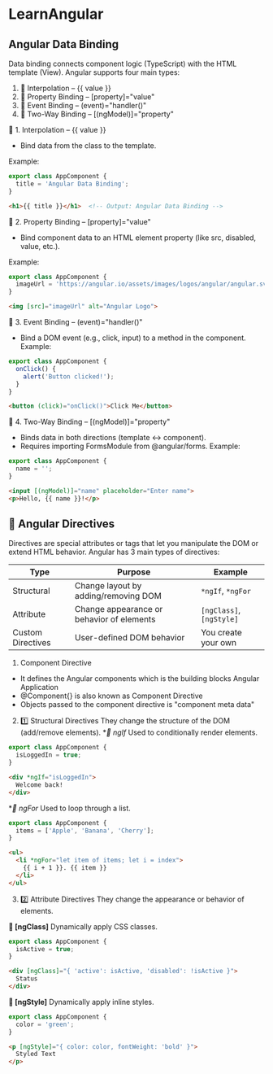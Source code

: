 # LearnAngular

## Angular Data Binding
Data binding connects component logic (TypeScript) with the HTML template (View). Angular supports four main types:
1. 🧩 Interpolation – {{ value }}
2. 🧩 Property Binding – [property]="value"
3. 🧩 Event Binding – (event)="handler()"
4. 🧩 Two-Way Binding – [(ngModel)]="property"

🧩 1. Interpolation – {{ value }}
* Bind data from the class to the template.

Example:
```ts
export class AppComponent {
  title = 'Angular Data Binding';
}
```
```html
<h1>{{ title }}</h1>  <!-- Output: Angular Data Binding -->
```

🧩 2. Property Binding – [property]="value"
* Bind component data to an HTML element property (like src, disabled, value, etc.).

Example:
```ts
export class AppComponent {
  imageUrl = 'https://angular.io/assets/images/logos/angular/angular.svg';
}

```
```html
<img [src]="imageUrl" alt="Angular Logo">
```

🧩 3. Event Binding – (event)="handler()"
* Bind a DOM event (e.g., click, input) to a method in the component.
Example:
```ts
export class AppComponent {
  onClick() {
    alert('Button clicked!');
  }
}
```
```html
<button (click)="onClick()">Click Me</button>
```

🧩 4. Two-Way Binding – [(ngModel)]="property"
* Binds data in both directions (template ↔ component).
* Requires importing FormsModule from @angular/forms.
Example:
```ts
export class AppComponent {
  name = '';
}
```
```html
<input [(ngModel)]="name" placeholder="Enter name">
<p>Hello, {{ name }}!</p>

```

## 🧭 Angular Directives    
Directives are special attributes or tags that let you manipulate the DOM or extend HTML behavior.
Angular has 3 main types of directives:

| Type              | Purpose                                   | Example                  |
| ----------------- | ----------------------------------------- | ------------------------ |
| Structural        | Change layout by adding/removing DOM      | `*ngIf`, `*ngFor`        |
| Attribute         | Change appearance or behavior of elements | `[ngClass]`, `[ngStyle]` |
| Custom Directives | User-defined DOM behavior                 | You create your own      |

1. Component Directive
* It defines the Angular components which is the building blocks Angular Application
* @Component{} is also known as Component Directive
* Objects passed to the component directive is "component meta data"

2. 1️⃣ Structural Directives
They change the structure of the DOM (add/remove elements).
**🔸 *ngIf**
Used to conditionally render elements.

```ts
export class AppComponent {
  isLoggedIn = true;
}
```
```html
<div *ngIf="isLoggedIn">
  Welcome back!
</div>
```

**🔸 *ngFor**
Used to loop through a list.


```ts
export class AppComponent {
  items = ['Apple', 'Banana', 'Cherry'];
}
```
```html
<ul>
  <li *ngFor="let item of items; let i = index">
    {{ i + 1 }}. {{ item }}
  </li>
</ul>
```
3. 2️⃣ Attribute Directives
They change the appearance or behavior of elements.

**🔸 [ngClass]**
Dynamically apply CSS classes.
```ts
export class AppComponent {
  isActive = true;
}
```
```html
<div [ngClass]="{ 'active': isActive, 'disabled': !isActive }">
  Status
</div>
```

**🔸 [ngStyle]**
Dynamically apply inline styles.

```ts
export class AppComponent {
  color = 'green';
}
```
```html
<p [ngStyle]="{ color: color, fontWeight: 'bold' }">
  Styled Text
</p>
```